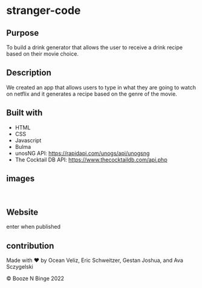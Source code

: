 # stranger-code

## Purpose

To build a drink generator that allows the user to receive a drink recipe based on their movie choice. 

## Description

We created an app that allows users to type in what they are going to watch on netflix and it generates a recipe based on the genre of the movie.  



## Built with
* HTML
* CSS
* Javascript
* Bulma
* unosNG API: https://rapidapi.com/unogs/api/unogsng
* The Cocktail DB API: https://www.thecocktaildb.com/api.php

## images

![]()
![]()
![]()
![]()
![]()

## Website
enter when published

## contribution
Made with ❤️ by Ocean Veliz, Eric Schweitzer, Gestan Joshua, and Ava Sczygelski 

&copy; Booze N Binge 2022